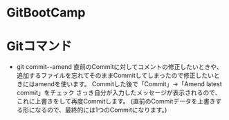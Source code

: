# GitBootCamp

# Gitコマンド
* git commit--amend
直前のCommitに対してコメントの修正したいときや、追加するファイルを忘れてそのままCommitしてしまったので修正したいときにはamendを使います。
Commitした後で「Commit」→「Amend latest commit」をチェック
さっき自分が入力したメッセージが表示されるので、これに上書きをして再度Commitします。
(直前のCommitデータを上書きする形になるので、最終的には1つのCommitになります。)

